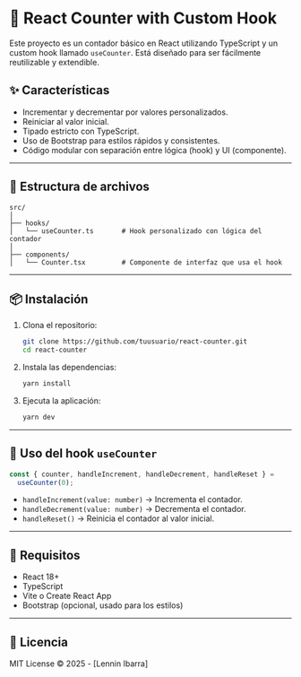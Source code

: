 # 🧮 React Counter with Custom Hook

Este proyecto es un contador básico en React utilizando TypeScript y un custom hook llamado `useCounter`. Está diseñado para ser fácilmente reutilizable y extendible.

## ✨ Características

- Incrementar y decrementar por valores personalizados.
- Reiniciar al valor inicial.
- Tipado estricto con TypeScript.
- Uso de Bootstrap para estilos rápidos y consistentes.
- Código modular con separación entre lógica (hook) y UI (componente).

---

## 📁 Estructura de archivos

```
src/
│
├── hooks/
│   └── useCounter.ts       # Hook personalizado con lógica del contador
│
├── components/
│   └── Counter.tsx         # Componente de interfaz que usa el hook
```

---

## 📦 Instalación

1. Clona el repositorio:

   ```bash
   git clone https://github.com/tuusuario/react-counter.git
   cd react-counter
   ```

2. Instala las dependencias:

   ```bash
   yarn install
   ```

3. Ejecuta la aplicación:
   ```bash
   yarn dev
   ```

---

## 🧠 Uso del hook `useCounter`

```ts
const { counter, handleIncrement, handleDecrement, handleReset } =
  useCounter(0);
```

- `handleIncrement(value: number)` → Incrementa el contador.
- `handleDecrement(value: number)` → Decrementa el contador.
- `handleReset()` → Reinicia el contador al valor inicial.

---

## 📌 Requisitos

- React 18+
- TypeScript
- Vite o Create React App
- Bootstrap (opcional, usado para los estilos)

---

## 📄 Licencia

MIT License © 2025 - [Lennin Ibarra]
